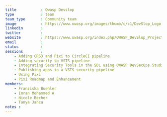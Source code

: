 ```yaml
---
title           : Owasp Devslop
type            : team
team_type       : Community team
image           : https://www.owasp.org/images/thumb/c/c1/DevSlop_Logo.jpg/630px-DevSlop_Logo.jpg
linkedin        :
twitter         :
website         : https://www.owasp.org/index.php/OWASP_DevSlop_Project
email           :
status          :
sessions        :
    - Adding CRS3 and Pixi to CircleCI pipeline
    - Adding security to VSTS pipeline
    - Integrating Security Tools in the SDL using OWASP DevSecOps Studio
    - Publishing apps in a VSTS security pipeline
    - Using Pixi
    - Pixi Roadmap and Enhancement
members:
    - Franziska Buehler
    - Imran Mohammed A
    - Nicole Becher
    - Tanya Janca
notes :
---
```


